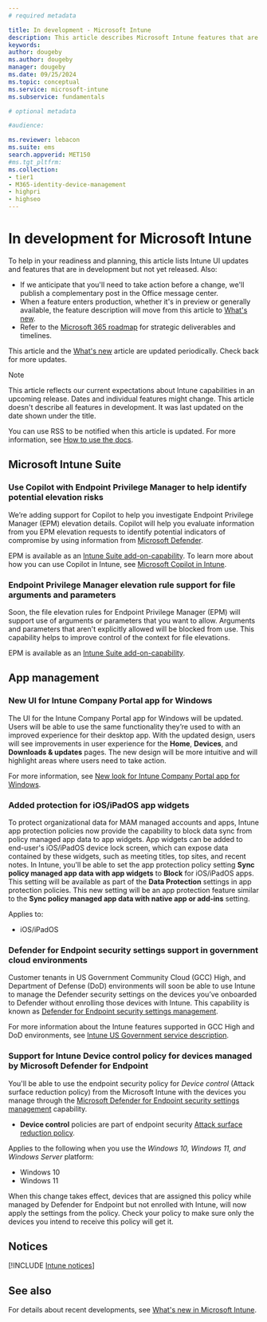 ```yaml
---
# required metadata

title: In development - Microsoft Intune
description: This article describes Microsoft Intune features that are in development.
keywords:
author: dougeby
ms.author: dougeby
manager: dougeby
ms.date: 09/25/2024
ms.topic: conceptual
ms.service: microsoft-intune
ms.subservice: fundamentals

# optional metadata

#audience:

ms.reviewer: lebacon
ms.suite: ems
search.appverid: MET150
#ms.tgt_pltfrm:
ms.collection:
- tier1
- M365-identity-device-management
- highpri
- highseo
---
```


# In development for Microsoft Intune

To help in your readiness and planning, this article lists Intune UI updates and features that are in development but not yet released. Also:

- If we anticipate that you'll need to take action before a change, we'll publish a complementary post in the Office message center.
- When a feature enters production, whether it's in preview or generally available, the feature description will move from this article to [What's new](whats-new.md).
- Refer to the [Microsoft 365 roadmap](https://www.microsoft.com/microsoft-365/roadmap?rtc=2&filters=EMS) for strategic deliverables and timelines.

This article and the [What's new](whats-new.md) article are updated periodically. Check back for more updates.

> [!NOTE]
> This article reflects our current expectations about Intune capabilities in an upcoming release. Dates and individual features might change. This article doesn't describe all features in development. It was last updated on the date shown under the title.

You can use RSS to be notified when this article is updated. For more information, see [How to use the docs](../../use-docs.md#notifications).
<!-- **RSS feed**: Find out when this article is updated by copying and pasting the following URL into your feed reader: `https://learn.microsoft.com/api/search/rss?search=%22in+development+-+microsoft+intune%22&locale=en-us` -->

<!-- Common categories: use this order:
## Microsoft Intune Suite
## App management
## Device configuration
## Device enrollment
## Device management
## Device security
## Intune apps
## Monitor and troubleshoot
## Role-based access control
## Tenant administration
## Notices
-->

<!-- ***********************************************-->

## Microsoft Intune Suite

### Use Copilot with Endpoint Privilege Manager to help identify potential elevation risks<!-- 27265509 -->

We’re adding support for Copilot to help you investigate Endpoint Privilege Manager (EPM) elevation details. Copilot will help you evaluate information from you EPM elevation requests to identify potential indicators of compromise by using information from [Microsoft Defender](/defender-endpoint/microsoft-defender-endpoint).

EPM is available as an [Intune Suite add-on-capability](../fundamentals/intune-add-ons.md). To learn more about how you can use Copilot in Intune, see [Microsoft Copilot in Intune](../copilot/copilot-intune-overview.md).

### Endpoint Privilege Manager elevation rule support for file arguments and parameters<!--28077130 -->

Soon, the file elevation rules for Endpoint Privilege Manager (EPM) will support use of arguments or parameters that you want to allow. Arguments and parameters that aren't explicitly allowed will be blocked from use. This capability helps to improve control of the context for file elevations.

EPM is available as an [Intune Suite add-on-capability](../fundamentals/intune-add-ons.md).

<!-- ***********************************************-->

## App management

### New UI for Intune Company Portal app for Windows<!-- 27219294 -->

The UI for the Intune Company Portal app for Windows will be updated. Users will be able to use the same functionality they’re used to with an improved experience for their desktop app. With the updated design, users will see improvements in user experience for the **Home**, **Devices**, and **Downloads & updates** pages. The new design will be more intuitive and will highlight areas where users need to take action.

For more information, see [New look for Intune Company Portal app for Windows](https://techcommunity.microsoft.com/t5/intune-customer-success/new-look-for-intune-company-portal-app-for-windows/ba-p/4158755).

### Added protection for iOS/iPadOS app widgets<!-- 14614429 -->

To protect organizational data for MAM managed accounts and apps, Intune app protection policies now provide the capability to block data sync from policy managed app data to app widgets. App widgets can be added to end-user's iOS/iPadOS device lock screen, which can expose data contained by these widgets, such as meeting titles, top sites, and recent notes. In Intune, you'll be able to set the app protection policy setting **Sync policy managed app data with app widgets** to **Block** for iOS/iPadOS apps. This setting will be available as part of the **Data Protection** settings in app protection policies. This new setting will be an app protection feature similar to the **Sync policy managed app data with native app or add-ins** setting.

Applies to:

- iOS/iPadOS

<!-- *********************************************** -->

<!-- ## Device configuration -->

<!-- *********************************************** -->

<!-- ## Device enrollment -->

<!-- *********************************************** -->

### Defender for Endpoint security settings support in government cloud environments<!-- 24191406 -->

Customer tenants in US Government Community Cloud (GCC) High, and Department of Defense (DoD) environments will soon be able to use Intune to manage the Defender security settings on the devices you’ve onboarded to Defender without enrolling those devices with Intune. This capability is known as [Defender for Endpoint security settings management](../protect/mde-security-integration.md).

For more information about the Intune features supported in GCC High and DoD environments, see [Intune US Government service description](../fundamentals/intune-govt-service-description.md).

### Support for Intune Device control policy for devices managed by Microsoft Defender for Endpoint<!-- 15466620 -->

You'll be able to use the endpoint security policy for *Device control* (Attack surface reduction policy) from the Microsoft Intune with the devices you manage through the [Microsoft Defender for Endpoint security settings management](../protect/mde-security-integration.md) capability.

- **Device control** policies are part of endpoint security [Attack surface reduction policy](../protect/endpoint-security-asr-policy.md).

Applies to the following when you use the *Windows 10, Windows 11, and Windows Server* platform:

- Windows 10
- Windows 11

When this change takes effect, devices that are assigned this policy while managed by Defender for Endpoint but not enrolled with Intune, will now apply the settings from the policy. Check your policy to make sure only the devices you intend to receive this policy will get it.

<!-- *********************************************** -->

<!-- ## Intune apps -->

<!-- *********************************************** -->

<!-- ## Role-based access control -->

<!-- *********************************************** -->

<!-- ## Monitor and troubleshoot -->

<!-- *********************************************** -->

<!-- ## Tenant administration -->

<!-- *********************************************** -->

## Notices

[!INCLUDE [Intune notices](../includes/intune-notices.md)]

## See also

For details about recent developments, see [What's new in Microsoft Intune](whats-new.md).
